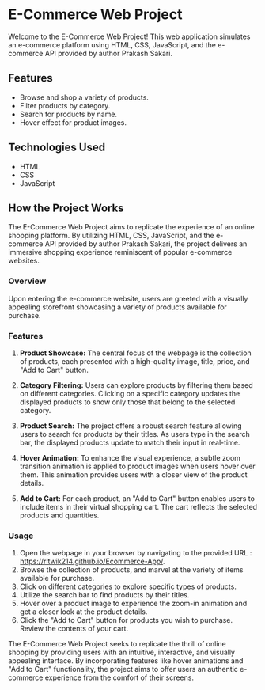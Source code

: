 # E-Commerce Web Project

Welcome to the E-Commerce Web Project! This web application simulates an e-commerce platform using HTML, CSS, JavaScript, and the e-commerce API provided by author Prakash Sakari.

## Features

- Browse and shop a variety of products.
- Filter products by category.
- Search for products by name.
- Hover effect for product images.

## Technologies Used

- HTML
- CSS
- JavaScript

## How the Project Works

The E-Commerce Web Project aims to replicate the experience of an online shopping platform. By utilizing HTML, CSS, JavaScript, and the e-commerce API provided by author Prakash Sakari, the project delivers an immersive shopping experience reminiscent of popular e-commerce websites.

### Overview

Upon entering the e-commerce website, users are greeted with a visually appealing storefront showcasing a variety of products available for purchase.

### Features

1. **Product Showcase:** The central focus of the webpage is the collection of products, each presented with a high-quality image, title, price, and "Add to Cart" button.

2. **Category Filtering:** Users can explore products by filtering them based on different categories. Clicking on a specific category updates the displayed products to show only those that belong to the selected category.

3. **Product Search:** The project offers a robust search feature allowing users to search for products by their titles. As users type in the search bar, the displayed products update to match their input in real-time.

4. **Hover Animation:** To enhance the visual experience, a subtle zoom transition animation is applied to product images when users hover over them. This animation provides users with a closer view of the product details.

5. **Add to Cart:** For each product, an "Add to Cart" button enables users to include items in their virtual shopping cart. The cart reflects the selected products and quantities.

### Usage

1. Open the webpage in your browser by navigating to the provided URL : https://ritwik214.github.io/Ecommerce-App/.
2. Browse the collection of products, and marvel at the variety of items available for purchase.
3. Click on different categories to explore specific types of products.
4. Utilize the search bar to find products by their titles.
5. Hover over a product image to experience the zoom-in animation and get a closer look at the product details.
6. Click the "Add to Cart" button for products you wish to purchase. Review the contents of your cart.

The E-Commerce Web Project seeks to replicate the thrill of online shopping by providing users with an intuitive, interactive, and visually appealing interface. By incorporating features like hover animations and "Add to Cart" functionality, the project aims to offer users an authentic e-commerce experience from the comfort of their screens.

